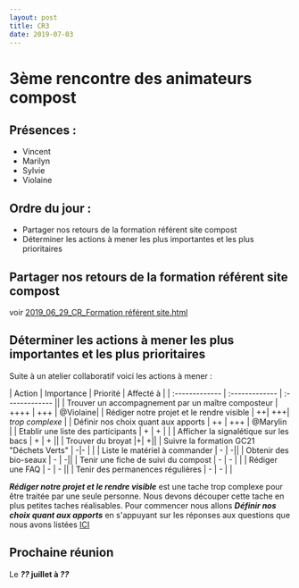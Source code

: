 ```yaml
---
layout: post
title: CR3
date: 2019-07-03
---
```


# 3ème rencontre des animateurs compost

## Présences :
- Vincent
- Marilyn
- Sylvie
- Violaine

## Ordre du jour :
- Partager nos retours de la formation référent site compost
- Déterminer les actions à mener les plus importantes et les plus prioritaires

## Partager nos retours de la formation référent site compost
voir [2019_06_29_CR_Formation référent site.html](./2019_06_29_CR_Formation_referent_site.html)

## Déterminer les actions à mener les plus importantes et les plus prioritaires
Suite à un atelier collaboratif voici les actions à mener :

| Action         | Importance     | Priorité       | Affecté à |
| :------------- | :------------- | :------------- ||
| Trouver un accompagnement par un maître composteur | ++++ | +++ | @Violaine|
| Rédiger notre projet et le rendre visible | ++| +++|  *trop complexe* |
| Définir nos choix quant aux apports | ++ | +++ | @Marylin |
| Etablir une liste des participants | + | + | |
| Afficher la signalétique sur les bacs | + | + ||
| Trouver du broyat |+| +||
| Suivre la formation GC21 "Déchets Verts" | -|-   | |
| Liste le matériel à commander  | - | -||
| Obtenir des bio-seaux  | - | -||
| Tenir une fiche de suivi du compost  | - |  - |   |
| Rédiger une FAQ  | - | - ||
| Tenir des permanences régulières  |  - | -  |   |

***Rédiger notre projet et le rendre visible*** est une tache trop complexe pour être traitée par une seule personne. Nous devons découper cette tache en plus petites taches réalisables.
Pour commencer nous allons ***Définir nos choix quant aux apports*** en s'appuyant sur les réponses aux questions que nous avons listées [ICI](../../../2019/06/29/cr-formation-referent-site.html#réponses-aux-questions)


## Prochaine réunion
Le ***??* juillet à *??***
